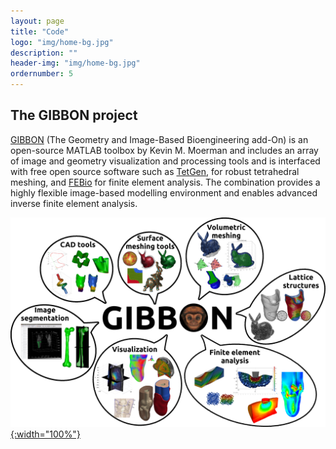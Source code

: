 ```yaml
---
layout: page
title: "Code"
logo: "img/home-bg.jpg"
description: ""
header-img: "img/home-bg.jpg"
ordernumber: 5
---
```

## The GIBBON project
[GIBBON](https://gibboncode.org) (The Geometry and Image-Based Bioengineering add-On) is an open-source MATLAB toolbox by Kevin M. Moerman and includes an array of image and geometry visualization and processing tools and is interfaced with free open source software such as [TetGen](http://wias-berlin.de/software/tetgen/), for robust tetrahedral meshing, and [FEBio](https://febio.org/) for finite element analysis. The combination provides a highly flexible image-based modelling environment and enables advanced inverse finite element analysis.

[![GIBBON_overview](/img/GIBBON_overview.jpg){:width="100%"}](https://gibboncode.org)
